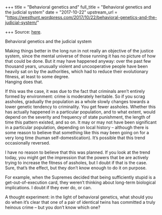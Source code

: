 +++
title = "Behavioral genetics and"
full_title = "Behavioral genetics and the judicial system"
date = "2017-10-22"
upstream_url = "https://westhunt.wordpress.com/2017/10/22/behavioral-genetics-and-the-judicial-system/"

+++
Source: [here](https://westhunt.wordpress.com/2017/10/22/behavioral-genetics-and-the-judicial-system/).

Behavioral genetics and the judicial system

Making things better in the long run in not really an objective of the
justice system, since the mental universe of those running it has no
picture of how that could be done. But it may have happened anyway: over
the past few thousand years, unusually violent and uncooperative people
have been heavily sat on by the authorities, which had to reduce their
evolutionary fitness, at least to some degree.  
Hanging does that.

If this was the case, it was due to the fact that criminals aren’t
entirely formed by environment: crime is moderately heritable. So if you
scrag assholes, gradually the population as a whole slowly changes
towards a lower genetic tendency to criminality. You get fewer assholes.
Whether this has actually happened in a particular population, and to
what extent, would depend on the severity and frequency of state
punishment, the length of time this pattern existed, and so on. It may
or may not have been significant in a particular population, depending
on local history – although there is some reason to believe that
something like this may been going on for a very long time (human
self-domestication). It’s possible that this trend occasionally
reversed.

I have no reason to believe that this was planned. If you look at the
trend today, you might get the impression that the powers that be are
actively trying to increase the fitness of assholes, but I doubt if that
is the case. Sure, that’s the effect, but they don’t know enough to do
it on purpose.

For example, when the Supremes decided that being sufficiently stupid is
a get-out-of-execution card, they weren’t thinking about long-term
biological implications. I doubt if they ever do, or can.

A thought experiment: in the light of behavioral genetics, what should
you do when it’s clear that one of a pair of identical twins has
committed a truly heinous crime – but you don’t know which one?

